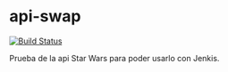 # api-swap
[![Build Status](http://localhost:8080/buildStatus/icon?job=Api+Star+Wars%2FRepo+api+Start+Wars%2Fmaster)](http://localhost:8080/job/Api%20Star%20Wars/job/Repo%20api%20Start%20Wars/job/master/)

Prueba de la api Star Wars para poder usarlo con Jenkis.
